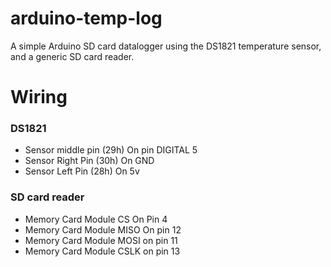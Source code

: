 # arduino-temp-log
A simple Arduino SD card datalogger using the DS1821 temperature sensor, and a generic SD card reader.

# Wiring
### DS1821
*    Sensor middle pin (29h) On pin DIGITAL 5
*    Sensor Right Pin (30h) On GND
*    Sensor Left Pin (28h) On 5v

### SD card reader
*    Memory Card Module CS On Pin 4
*    Memory Card Module MISO On pin 12
*    Memory Card Module MOSI on pin 11
*    Memory Card Module CSLK on pin 13
